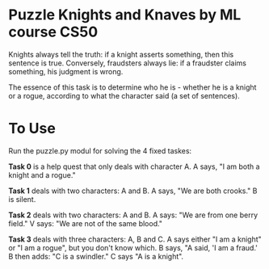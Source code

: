 # Puzzle Knights and Knaves by ML course CS50

Knights always tell the truth: if a knight asserts something, then this sentence is true. Conversely, fraudsters always lie: if a fraudster claims something, his judgment is wrong.

The essence of this task is to determine who he is - whether he is a knight or a rogue, according to what the character said (a set of sentences).

# To Use

Run the puzzle.py modul for solving the 4 fixed taskes:

**Task 0** is a help quest that only deals with character A.
A says, "I am both a knight and a rogue."

**Task 1** deals with two characters: A and B.
A says, "We are both crooks."
B is silent.

**Task 2** deals with two characters: A and B.
A says: "We are from one berry field."
V says: "We are not of the same blood."

**Task 3** deals with three characters: A, B and C.
A says either "I am a knight" or "I am a rogue", but you don't know which.
B says, "A said, 'I am a fraud.'
B then adds: "C is a swindler."
C says "A is a knight".

